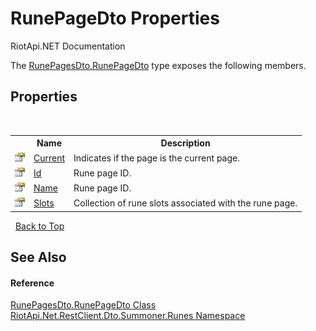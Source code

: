 # RunePageDto Properties
RiotApi.NET Documentation 

The <a href="029fb440-ddc6-2b8a-84de-393c20397c6f">RunePagesDto.RunePageDto</a> type exposes the following members.


## Properties
&nbsp;<table><tr><th></th><th>Name</th><th>Description</th></tr><tr><td>![Public property](media/pubproperty.gif "Public property")</td><td><a href="e3e32200-a4d9-c923-01de-d66fad81e1e5">Current</a></td><td>
Indicates if the page is the current page.</td></tr><tr><td>![Public property](media/pubproperty.gif "Public property")</td><td><a href="9b5299d8-71e2-1ae1-d981-ec9d24058788">Id</a></td><td>
Rune page ID.</td></tr><tr><td>![Public property](media/pubproperty.gif "Public property")</td><td><a href="12c25004-fb45-078f-e8fd-a84275f6f2a1">Name</a></td><td>
Rune page ID.</td></tr><tr><td>![Public property](media/pubproperty.gif "Public property")</td><td><a href="c6cf9932-ce14-f2c6-cfb2-f4994594e436">Slots</a></td><td>
Collection of rune slots associated with the rune page.</td></tr></table>&nbsp;
<a href="#runepagedto-properties">Back to Top</a>

## See Also


#### Reference
<a href="029fb440-ddc6-2b8a-84de-393c20397c6f">RunePagesDto.RunePageDto Class</a><br /><a href="e9a88602-23dd-5df4-2c06-3753e3f95d7e">RiotApi.Net.RestClient.Dto.Summoner.Runes Namespace</a><br />